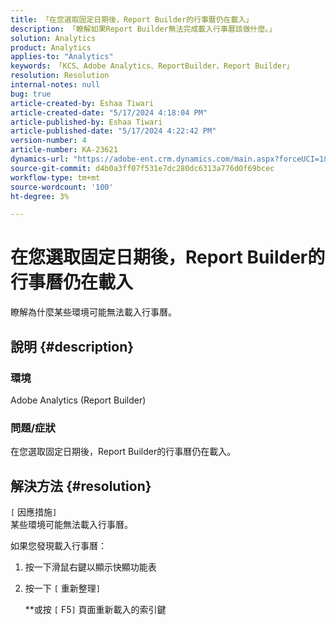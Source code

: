 ```yaml
---
title: 「在您選取固定日期後，Report Builder的行事曆仍在載入」
description: 「瞭解如果Report Builder無法完成載入行事曆該做什麼。」
solution: Analytics
product: Analytics
applies-to: "Analytics"
keywords: 「KCS、Adobe Analytics、ReportBuilder、Report Builder」
resolution: Resolution
internal-notes: null
bug: true
article-created-by: Eshaa Tiwari
article-created-date: "5/17/2024 4:18:04 PM"
article-published-by: Eshaa Tiwari
article-published-date: "5/17/2024 4:22:42 PM"
version-number: 4
article-number: KA-23621
dynamics-url: "https://adobe-ent.crm.dynamics.com/main.aspx?forceUCI=1&pagetype=entityrecord&etn=knowledgearticle&id=86bd4205-6914-ef11-9f8a-6045bd02b206"
source-git-commit: d4b0a3ff07f531e7dc280dc6313a776d0f69bcec
workflow-type: tm+mt
source-wordcount: '100'
ht-degree: 3%

---
```


# 在您選取固定日期後，Report Builder的行事曆仍在載入


瞭解為什麼某些環境可能無法載入行事曆。

## 說明 {#description}


### 環境

Adobe Analytics (Report Builder)

### 問題/症狀

在您選取固定日期後，Report Builder的行事曆仍在載入。


## 解決方法 {#resolution}

`[` 因應措施`]` <br>
某些環境可能無法載入行事曆。

如果您發現載入行事曆：

1. 按一下滑鼠右鍵以顯示快顯功能表
2. 按一下 `[` 重新整理`]`

   \*\*或按 `[` F5`]`  頁面重新載入的索引鍵



